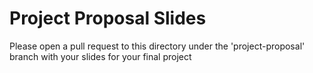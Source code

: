 # Project Proposal Slides

Please open a pull request to this directory under the 'project-proposal' branch with your slides for your final project

